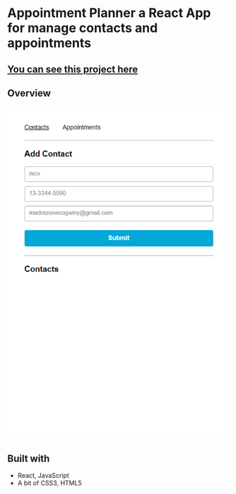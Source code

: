 # **Appointment Planner a React App for manage contacts and appointments**
## [You can see this project here](https://appointment-planner-react-app.netlify.app/)

## **Overview**
![screenshot](screenshot.png)

## **Built with**
* React, JavaScript
* A bit of CSS3, HTML5